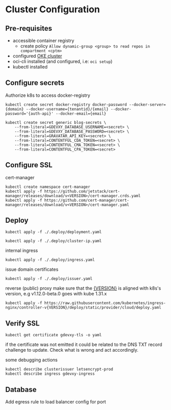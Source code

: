 # Cluster Configuration

## Pre-requisites

- accessible container registry 
  - create policy `Allow dynamic-group <group> to read repos in compartment <cptm>`
- configured [OKE cluster](https://docs.oracle.com/en-us/iaas/Content/ContEng/Tasks/contengcreatingclusterusingoke_topic-Using_the_Console_to_create_a_Quick_Cluster_with_Default_Settings.htm)
- oci-cli installed (and configured, i.e: `oci setup`)
- kubectl installed

## Configure secrets

Authorize k8s to access docker-registry

```script
kubectl create secret docker-registry docker-password --docker-server={domain} --docker-username={tenantid}/{email} --docker-password='{auth-api}' --docker-email={email}
```

```script
kubectl create secret generic blog-secrets \
    --from-literal=GDEVXY_DATABASE_USERNAME=<secret> \
    --from-literal=GDEVXY_DATABASE_PASSWORD=<secret> \
    --from-literal=GRAVATAR_API_KEY=<secret> \
    --from-literal=CONTENTFUL_CDA_TOKEN=<secret> \
    --from-literal=CONTENTFUL_CMA_TOKEN=<secret> \
    --from-literal=CONTENTFUL_CPA_TOKEN=<secret>
```

## Configure SSL

cert-manager

```script
kubectl create namespace cert-manager
kubectl apply -f https://github.com/jetstack/cert-manager/releases/download/v<VERSION>/cert-manager.crds.yaml
kubectl apply -f https://github.com/cert-manager/cert-manager/releases/download/v<VERSION>/cert-manager.yaml
```

## Deploy

```script
kubectl apply -f ./.deploy/deployment.yaml
```

```script
kubectl apply -f ./.deploy/cluster-ip.yaml
```

internal ingress

```script
kubectl apply -f ./.deploy/ingress.yaml
```

issue domain certificates

```script
kubectl apply -f ./.deploy/issuer.yaml
```

reverse (public) proxy
make sure that the [{VERSION}](https://github.com/kubernetes/ingress-nginx) is aligned with k8s's version, e.g v1.12.0-beta.0 goes with kube 1.31.x

```script
kubectl apply -f https://raw.githubusercontent.com/kubernetes/ingress-nginx/controller-v{VERSION}/deploy/static/provider/cloud/deploy.yaml
```

## Verify SSL

```script
kubectl get certificate gdevxy-tls -o yaml
```

if the certificate was not emitted it could be related to the DNS TXT record challenge to update. Check what is wrong and act accordingly.

some debugging actions

```script
kubectl describe clusterissuer letsencrypt-prod
kubectl describe ingress gdevxy-ingress
```

## Database

Add egress rule to load balancer config for port <XXXX>
